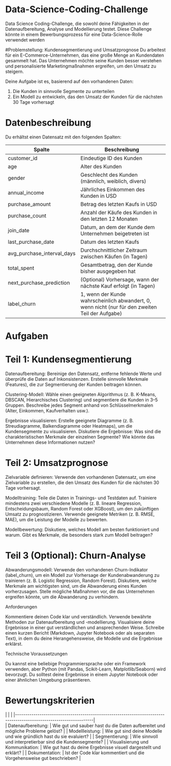 # Data-Science-Coding-Challenge
Data Science Coding-Challenge, die sowohl deine Fähigkeiten in der Datenaufbereitung, Analyse und Modellierung testet. Diese Challenge könnte in einem Bewerbungsprozess für eine Data-Science-Rolle verwendet werden

#Problemstellung: Kundensegmentierung und Umsatzprognose
Du arbeitest für ein E-Commerce-Unternehmen, das eine große Menge an Kundendaten gesammelt hat. Das Unternehmen möchte seine Kunden besser verstehen und personalisierte Marketingmaßnahmen ergreifen, um den Umsatz zu steigern.

Deine Aufgabe ist es, basierend auf den vorhandenen Daten:
 1. Die Kunden in sinnvolle Segmente zu unterteilen
 2. Ein Modell zu entwickeln, das den Umsatz der Kunden für die nächsten 30 Tage vorhersagt

# Datenbeschreibung
Du erhältst einen Datensatz mit den folgenden Spalten:

| Spalte                     | Beschreibung                                                                                     |
|----------------------------|--------------------------------------------------------------------------------------------------|
| customer_id                | Eindeutige ID des Kunden                                                                         |
| age	                     | Alter des Kunden                                                                                 |
| gender                     | Geschlecht des Kunden (männlich, weiblich, divers)                                               |
| annual_income              | Jährliches Einkommen des Kunden in USD                                                           |
| purchase_amount            | Betrag des letzten Kaufs in USD                                                                  |	                
| purchase_count             | Anzahl der Käufe des Kunden in den letzten 12 Monaten                                            |                 
| join_date	                 | Datum, an dem der Kunde dem Unternehmen beigetreten ist                                          |                 
| last_purchase_date         | Datum des letzten Kaufs	                                                                        |
| avg_purchase_interval_days | Durchschnittlicher Zeitraum zwischen Käufen (in Tagen)                                           |            
| total_spent                | Gesamtbetrag, den der Kunde bisher ausgegeben hat                                                |
| next_purchase_prediction	 | (Optional) Vorhersage, wann der nächste Kauf erfolgt (in Tagen)                                  |
| label_churn	             | 1, wenn der Kunde wahrscheinlich abwandert, 0, wenn nicht (nur für den zweiten Teil der Aufgabe) |





# Aufgaben


# Teil 1: Kundensegmentierung

Datenaufbereitung:
Bereinige den Datensatz, entferne fehlende Werte und überprüfe die Daten auf Inkonsistenzen.
Erstelle sinnvolle Merkmale (Features), die zur Segmentierung der Kunden beitragen können.

Clustering-Modell:
Wähle einen geeigneten Algorithmus (z. B. K-Means, DBSCAN, Hierarchisches Clustering) und segmentiere die Kunden in 3–5 Gruppen.
Beschreibe jedes Segment anhand von Schlüsselmerkmalen (Alter, Einkommen, Kaufverhalten usw.).

Ergebnisse visualisieren:
Erstelle geeignete Diagramme (z. B. Streudiagramme, Balkendiagramme oder Heatmaps), um die Kundensegmente zu visualisieren.
Diskutiere die Ergebnisse: Was sind die charakteristischen Merkmale der einzelnen Segmente? Wie könnte das Unternehmen diese Informationen nutzen?


# Teil 2: Umsatzprognose

Zielvariable definieren:
Verwende den vorhandenen Datensatz, um eine Zielvariable zu erstellen, die den Umsatz des Kunden für die nächsten 30 Tage vorhersagt.

Modelltraining:
Teile die Daten in Trainings- und Testdaten auf.
Trainiere mindestens zwei verschiedene Modelle (z. B. lineare Regression, Entscheidungsbaum, Random Forest oder XGBoost), um den zukünftigen Umsatz zu prognostizieren.
Verwende geeignete Metriken (z. B. RMSE, MAE), um die Leistung der Modelle zu bewerten.

Modellbewertung:
Diskutiere, welches Modell am besten funktioniert und warum. Gibt es Merkmale, die besonders stark zum Modell beitragen?


# Teil 3 (Optional): Churn-Analyse

Abwanderungsmodell:
Verwende den vorhandenen Churn-Indikator (label_churn), um ein Modell zur Vorhersage der Kundenabwanderung zu trainieren (z. B. Logistic Regression, Random Forest).
Diskutiere, welche Merkmale am wichtigsten sind, um die Abwanderung eines Kunden vorherzusagen.
Stelle mögliche Maßnahmen vor, die das Unternehmen ergreifen könnte, um die Abwanderung zu verhindern.

Anforderungen

Kommentiere deinen Code klar und verständlich.
Verwende bewährte Methoden zur Datenaufbereitung und -modellierung.
Visualisiere deine Ergebnisse in einer gut verständlichen und ansprechenden Weise.
Schreibe einen kurzen Bericht (Markdown, Jupyter Notebook oder als separaten Text), in dem du deine Herangehensweise, die Modelle und die Ergebnisse erklärst.


Technische Voraussetzungen

Du kannst eine beliebige Programmiersprache oder ein Framework verwenden, aber Python (mit Pandas, Scikit-Learn, Matplotlib/Seaborn) wird bevorzugt.
Du solltest deine Ergebnisse in einem Jupyter Notebook oder einer ähnlichen Umgebung präsentieren.

# Bewertungskriterien

|                                   |                                                                                |
|--------------------------------------------------------------------------------------------------------------------|  
| Datenaufbereitung:                | Wie gut und sauber hast du die Daten aufbereitet und mögliche Probleme gelöst? |
| Modellleistung:                   | Wie gut sind deine Modelle und wie gründlich hast du sie evaluiert?            |
| Segmentierung:                    | Wie sinnvoll und interpretierbar sind die Kundensegmente?                      |
| Visualisierung und Kommunikation: | Wie gut hast du deine Ergebnisse visuell dargestellt und erklärt?              |
| Dokumentation:                    | Ist der Code klar kommentiert und die Vorgehensweise gut beschrieben?          |
 